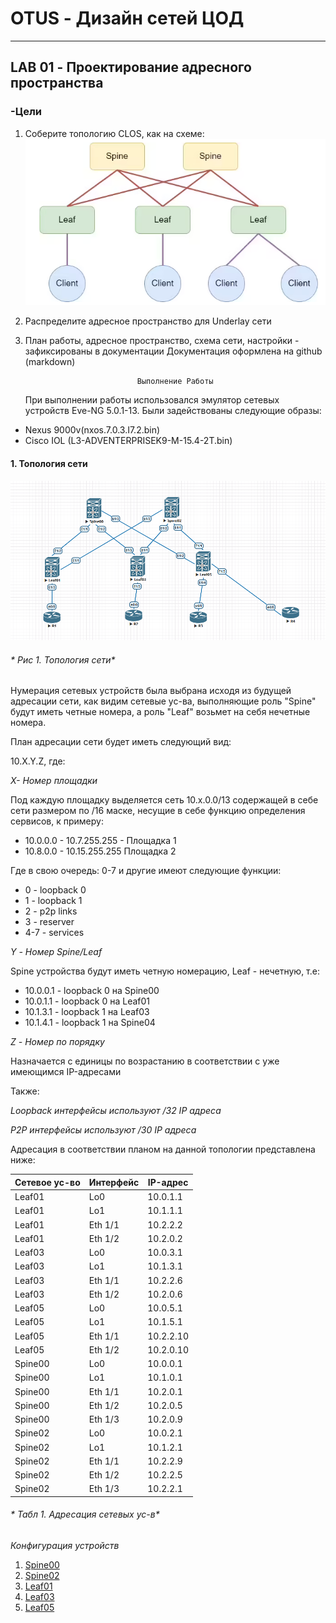 # OTUS - Дизайн сетей ЦОД
***
## LAB 01 - Проектирование адресного пространства

### -Цели
1. Соберите топологию CLOS, как на схеме:
![Изображение](./Task1.PNG)
2. Распределите адресное пространство для Underlay сети
3. План работы, адресное пространство, схема сети, настройки - зафиксированы в документации
Документация оформлена на github (markdown)


								Выполнение Работы
	

	При выполнении работы использовался эмулятор сетевых устройств  Eve-NG 5.0.1-13. Были задействованы следующие образы:
- 	Nexus 9000v(nxos.7.0.3.I7.2.bin)
- 	Cisco IOL (L3-ADVENTERPRISEK9-M-15.4-2T.bin)

#### 1. Топология сети
![Изображение](./topology.PNG)
###### * Рис 1. Топология сети*

Нумерация сетевых устройств была выбрана исходя из будущей адресации сети, как видим сетевые ус-ва, выполняющие роль "Spine"  будут иметь четные номера, а роль "Leaf" возьмет  на себя нечетные номера.

План адресации сети будет иметь следующий вид:


10.X.Y.Z, где:

*X- Номер площадки*

Под каждую площадку выделяется сеть 10.x.0.0/13 содержащей в себе сети размером по /16 маске, несущие в себе функцию определения сервисов, к примеру:

- 10.0.0.0 - 10.7.255.255 - Площадка 1
- 10.8.0.0 - 10.15.255.255 Площадка 2

Где в свою очередь: 0-7 и другие имеют следующие функции:

- 0 - loopback 0
- 1 - loopback 1
- 2 - p2p links
- 3 - reserver
- 4-7 - services

*Y - Номер Spine/Leaf*

Spine устройства будут иметь четную номерацию, Leaf - нечетную, т.е: 

+ 10.0.0.1 - loopback 0 на Spine00
+ 10.0.1.1 - loopback 0 на Leaf01
+ 10.1.3.1 - loopback 1 на Leaf03
+ 10.1.4.1 - loopback 1 на Spine04

*Z - Номер по порядку*

Назначается с единицы по возрастанию в соответствии с уже имеющимся
 IP-адресами
 
Также:

*Loopback  интерфейсы используют  /32 IP адреса*

*P2P интерфейсы используют /30 IP адреса*

Адресация в соответствии планом на данной топологии представлена ниже:


| Сетевое ус-во | Интерфейс | IP-адрес |
| --- | --- | --- |
| Leaf01 | Lo0 | 10.0.1.1 |
| Leaf01|Lo1|10.1.1.1|
| Leaf01|Eth 1/1|10.2.2.2|
| Leaf01|Eth 1/2|10.2.0.2|
| Leaf03|Lo0|10.0.3.1|
| Leaf03|Lo1|10.1.3.1|
| Leaf03|Eth 1/1|10.2.2.6|
| Leaf03|Eth 1/2|10.2.0.6|
| Leaf05 |Lo0|10.0.5.1|
|Leaf05|Lo1|10.1.5.1|
|Leaf05|Eth 1/1|10.2.2.10|
|Leaf05|Eth 1/2|10.2.0.10|
| Spine00 |Lo0|10.0.0.1|
| Spine00 |Lo1|10.1.0.1|
| Spine00 | Eth 1/1 | 10.2.0.1 |
| Spine00 | Eth 1/2 | 10.2.0.5 |
| Spine00 | Eth 1/3 | 10.2.0.9 |
| Spine02|Lo0|10.0.2.1|
| Spine02|Lo1|10.1.2.1|
| Spine02|Eth 1/1|10.2.2.9|
| Spine02|Eth 1/2|10.2.2.5|
| Spine02|Eth 1/3|10.2.2.1|

###### * Табл 1. Адресация сетевых ус-в*

*Конфигурация устройств*

1. [Spine00](Spine00.conf)
2. [Spine02](Spine02.conf)
3. [Leaf01](Leaf01.conf)
4. [Leaf03](Leaf03.conf)
5. [Leaf05](Leaf05.conf)
